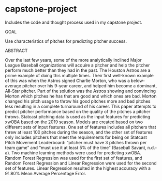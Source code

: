 # capstone-project
Includes the code and thought process used in my capstone project.

GOAL

Use characteristics of pitches for predicting pitcher success.

ABSTRACT

Over the last few years, some of the more analytically inclined Major League Baseball
organizations will acquire a pitcher and help the pitcher perform much better than they
had in the past. The Houston Astros are a prime example of doing this multiple times.
Their first well-known example of this was when the Astros signed Charlie Morton, who
was a below-average pitcher over his 9-year career, and helped him become a dominant,
All-Star pitcher. Part of the solution was the Astros showing and convincing Morton
which pitches he has that are good and which ones are bad. Morton changed his pitch
usage to throw his good pitches more and bad pitches less resulting in a complete
turnaround of his career.
This paper attempts to predict pitcher performance based on the quality of the pitches a
pitcher throws. Statcast pitching data is used as the input features for predicting xwOBA
based on the 2019 season. Models are created based on two different sets of input
features. One set of features includes all pitchers that threw at least 100 pitches during the
season, and the other set of features only includes pitchers that meet the requirements for
being on Statcast Pitch Movement Leaderboard: “pitcher must have 3 pitches thrown per
team game” and “must use it at least 5% of the time” (Baseball Savant, n.d.-a).
Two machine learning methods were used for predicting xwOBA. Random Forest
Regression was used for the first set of features, and Random Forest Regression and
Linear Regression were used for the second set of features. Linear Regression resulted in
the highest accuracy with a 91.80% Mean Average Percentage Error.
